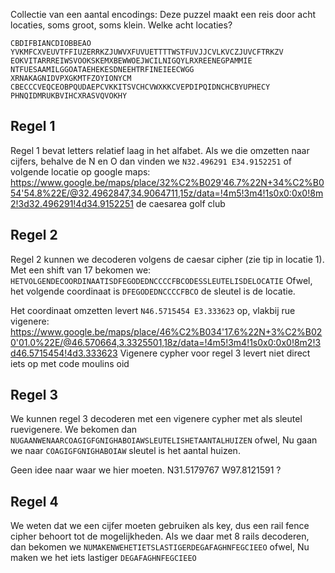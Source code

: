 Collectie van een aantal encodings:
Deze puzzel maakt een reis door acht locaties, soms groot, soms klein. Welke acht locaties?
```
CBDIFBIANCDIOBBEAO
YVKMFCXVEUVTFFIUZERRKZJUWVXFUVUETTTTWSTFUVJJCVLKVCZJUVCFTRKZV
EOKVITARRREIWSVOOKSKEMXBEWWOEJWCILNIGQYLRXREENEGPAMMIE
NTFUESAAMILGGOATAEHEKESDNEEHTRFINEIEECWGG
XRNAKAGNIDVPXGKMTFZOYIONYCM
CBECCCVEQCEOBPQUDAEPCVKKITSVCHCVWXKKCVEPDIPQIDNCHCBYUPHECY
PHNQIDMRUKBVIHCXRASVQVOKHY
```

## Regel 1
Regel 1 bevat letters relatief laag in het alfabet. Als we die omzetten naar cijfers, behalve de N en O dan vinden we `N32.496291 E34.9152251` of volgende locatie op google maps: https://www.google.be/maps/place/32%C2%B029'46.7%22N+34%C2%B054'54.8%22E/@32.4962847,34.9064711,15z/data=!4m5!3m4!1s0x0:0x0!8m2!3d32.496291!4d34.9152251 de caesarea golf club

## Regel 2
Regel 2 kunnen we decoderen volgens de caesar cipher (zie tip in locatie 1). Met een shift van 17 bekomen we:
`HETVOLGENDECOORDINAATISDFEGODEDNCCCCFBCODESSLEUTELISDELOCATIE` Ofwel, het volgende coordinaat is `DFEGODEDNCCCCFBCO` de sleutel is de locatie.

Het coordinaat omzetten levert `N46.5715454 E3.333623` op, vlakbij rue vigenere: https://www.google.be/maps/place/46%C2%B034'17.6%22N+3%C2%B020'01.0%22E/@46.570664,3.3325501,18z/data=!4m5!3m4!1s0x0:0x0!8m2!3d46.5715454!4d3.333623
 Vigenere cypher voor regel 3 levert niet direct iets op met code moulins oid

## Regel 3
We kunnen regel 3 decoderen met een vigenere cypher met als sleutel ruevigenere. We bekomen dan `NUGAANWENAARCOAGIGFGNIGHABOIAWSLEUTELISHETAANTALHUIZEN` ofwel, Nu gaan we naar `COAGIGFGNIGHABOIAW` sleutel is het aantal huizen.

Geen idee naar waar we hier moeten. N31.5179767 W97.8121591 ?

## Regel 4
We weten dat we een cijfer moeten gebruiken als key, dus een rail fence cipher behoort tot de mogelijkheden. Als we daar met 8 rails decoderen, dan bekomen we `NUMAKENWEHETIETSLASTIGERDEGAFAGHNFEGCIEEO` ofwel, Nu maken we het iets lastiger `DEGAFAGHNFEGCIEEO`
